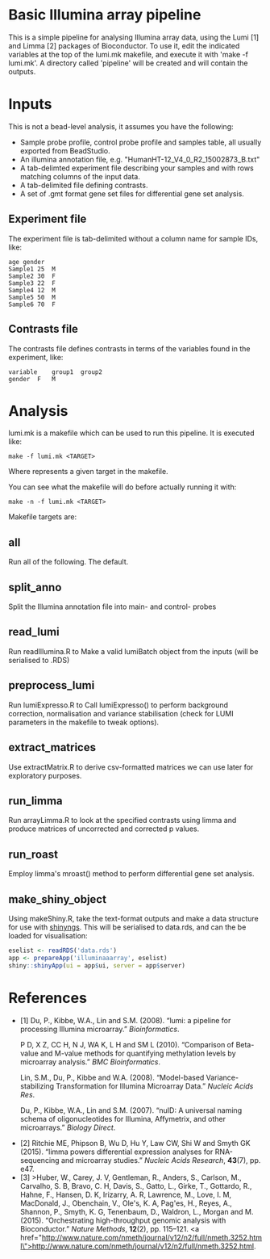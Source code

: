 # Basic Illumina array pipeline

This is a simple pipeline for analysing Illumina array data, using the Lumi [1] and Limma [2] packages of Bioconductor. To use it, edit the indicated variables at the top of the lumi.mk makefile, and execute it with 'make -f lumi.mk'. A directory called 'pipeline' will be created and will contain the outputs.

# Inputs

This is not a bead-level analysis, it assumes you have the following:

* Sample probe profile, control probe profile and samples table, all usually exported from BeadStudio.
* An illumina annotation file, e.g. "HumanHT-12_V4_0_R2_15002873_B.txt" 
* A tab-delimted experiment file describing your samples and with rows matching columns of the input data.
* A tab-delimited file defining contrasts.
* A set of .gmt format gene set files for differential gene set analysis. 

## Experiment file

The experiment file is tab-delimited without a column name for sample IDs, like:

```
age	gender
Sample1	25	M
Sample2	30	F
Sample3 22	F
Sample4 12	M
Sample5	50	M
Sample6	70	F
```

## Contrasts file

The contrasts file defines contrasts in terms of the variables found in the experiment, like:

```
variable	group1	group2
gender	F	M
```

# Analysis

lumi.mk is a makefile which can be used to run this pipeline. It is executed like:

```
make -f lumi.mk <TARGET>
```

Where <TARGET> represents a given target in the makefile. 

You can see what the makefile will do before actually running it with:

```
make -n -f lumi.mk <TARGET>
```
Makefile targets are:

## all

Run all of the following. The default.

## split_anno

Split the Illumina annotation file into main- and control- probes

## read_lumi

Run readIllumina.R to Make a valid lumiBatch object from the inputs (will be serialised to .RDS)

## preprocess_lumi 

Run lumiExpresso.R to Call lumiExpresso() to perform background correction, normalisation and variance stabilisation (check for LUMI parameters in the makefile to tweak options). 

## extract_matrices

Use extractMatrix.R to derive csv-formatted matrices we can use later for exploratory purposes.

## run_limma

Run arrayLimma.R to look at the specified contrasts using limma and produce matrices of uncorrected and corrected p values.

## run_roast

Employ limma's mroast() method to perform differential gene set analysis.

## make_shiny_object

Using makeShiny.R, take the text-format outputs and make a data structure for use with [shinyngs](https://github.com/pinin4fjords/shinyngs). This will be serialised to data.rds, and can the be loaded for visualisation:

```R
eselist <- readRDS('data.rds')
app <- prepareApp('illuminaaarray', eselist)
shiny::shinyApp(ui = app$ui, server = app$server)
```

# References

* [1] Du, P., Kibbe, W.A., Lin and S.M. (2008). &ldquo;lumi: a pipeline for processing Illumina microarray.&rdquo; <em>Bioinformatics</em>.  </p>  <p>P D, X Z, CC H, N J, WA K, L H and SM L (2010). &ldquo;Comparison of Beta-value and M-value methods for quantifying methylation levels by microarray analysis.&rdquo; <em>BMC Bioinformatics</em>.  </p>  <p>Lin, S.M., Du, P., Kibbe and W.A. (2008). &ldquo;Model-based Variance-stabilizing Transformation for Illumina Microarray Data.&rdquo; <em>Nucleic Acids Res</em>.  </p>  <p>Du, P., Kibbe, W.A., Lin and S.M. (2007). &ldquo;nuID: A universal naming schema of oligonucleotides for Illumina, Affymetrix, and other microarrays.&rdquo; <em>Biology Direct</em>.
* [2] Ritchie ME, Phipson B, Wu D, Hu Y, Law CW, Shi W and Smyth GK (2015). &ldquo;limma powers differential expression analyses for RNA-sequencing and microarray studies.&rdquo; <em>Nucleic Acids Research</em>, <b>43</b>(7), pp. e47.
* [3] >Huber, W., Carey, J. V, Gentleman, R., Anders, S., Carlson, M., Carvalho, S. B, Bravo, C. H, Davis, S., Gatto, L., Girke, T., Gottardo, R., Hahne, F., Hansen, D. K, Irizarry, A. R, Lawrence, M., Love, I. M, MacDonald, J., Obenchain, V., Ole's, K. A, Pag'es, H., Reyes, A., Shannon, P., Smyth, K. G, Tenenbaum, D., Waldron, L., Morgan and M. (2015). &ldquo;Orchestrating high-throughput genomic analysis with Bioconductor.&rdquo; <em>Nature Methods</em>, <b>12</b>(2), pp. 115&ndash;121. <a href=\"http://www.nature.com/nmeth/journal/v12/n2/full/nmeth.3252.html\">http://www.nature.com/nmeth/journal/v12/n2/full/nmeth.3252.html</a>. 
